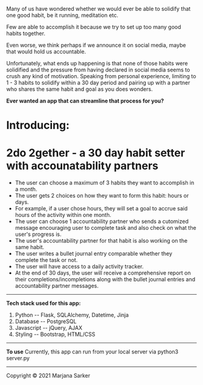 Many of us have wondered whether we would ever be able to solidify that one good habit, be it running, meditation etc. 

Few are able to accomplish it because we try to set up too many good habits together.

Even worse, we think perhaps if we announce it on social media, maybe that would hold us accountable. 

Unfortunately, what ends up happening is that none of those habits were solidified and the pressure from having declared 
in social media seems to crush any kind of motivation. Speaking from personal experience, limiting to 1 - 3 habits to solidify
within a 30 day period and pairing up with a partner who shares the same habit and goal as you does wonders.

**Ever wanted an app that can streamline that process for you?**

# Introducing:

# 2do 2gether - a 30 day habit setter with accounatability partners
* The user can choose a maximum of 3 habits they want to accomplish in a month.
* The user gets 2 choices on how they want to form this habit: hours or days.
* For example, if a user chose hours, they will set a goal to accrue said hours of the activity within one month. 
* The user can choose 1 accountability partner who sends a cutomized message encouraging user to complete task and also check on what the user's progress is.
* The user's accountability partner for that habit is also working on the same habit. 
* The user writes a bullet journal entry comparable whether they complete the task or not.
* The user will have access to a daily activity tracker.
* At the end of 30 days, the user will receive a comprehensive report on their completions/incompletions along with the bullet journal entries and accountability partner messages. 
***
**Tech stack used for this app:** 
1. Python -- Flask, SQLAlchemy, Datetime, Jinja
2. Database -- PostgreSQL
3. Javascript -- jQuery, AJAX
4. Styling -- Bootstrap, HTML/CSS
***
**To use**
Currently, this app can run from your local server via python3 server.py
***
Copyright © 2021 Marjana Sarker
